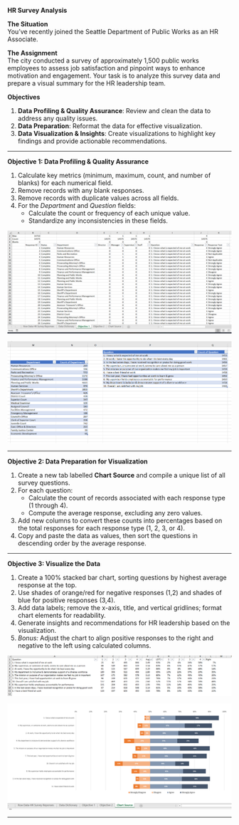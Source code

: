 **HR Survey Analysis**

**The Situation**  
You’ve recently joined the Seattle Department of Public Works as an HR Associate.

**The Assignment**  
The city conducted a survey of approximately 1,500 public works employees to assess job satisfaction and pinpoint ways to enhance motivation and engagement. Your task is to analyze this survey data and prepare a visual summary for the HR leadership team.

**Objectives**  

1. **Data Profiling & Quality Assurance**: Review and clean the data to address any quality issues.
2. **Data Preparation**: Reformat the data for effective visualization.
3. **Data Visualization & Insights**: Create visualizations to highlight key findings and provide actionable recommendations.
--------
**Objective 1: Data Profiling & Quality Assurance**

1. Calculate key metrics (minimum, maximum, count, and number of blanks) for each numerical field.
2. Remove records with any blank responses.
3. Remove records with duplicate values across all fields.
4. For the *Department* and *Question* fields:
   - Calculate the count or frequency of each unique value.
   - Standardize any inconsistencies in these fields.

![image info](Data%20Profiling%20%26%20Quality%20Assurance.png)

![image info](Data%20Profiling%20%26%20Quality%20Assurance-2.png)

---
**Objective 2: Data Preparation for Visualization**

1. Create a new tab labelled **Chart Source** and compile a unique list of all survey questions.
2. For each question:
   - Calculate the count of records associated with each response type (1 through 4).
   - Compute the average response, excluding any zero values.
3. Add new columns to convert these counts into percentages based on the total responses for each response type (1, 2, 3, or 4).
4. Copy and paste the data as values, then sort the questions in descending order by the average response.
---
**Objective 3: Visualize the Data**

1. Create a 100% stacked bar chart, sorting questions by highest average response at the top.
2. Use shades of orange/red for negative responses (1,2) and shades of blue for positive responses (3,4).
3. Add data labels; remove the x-axis, title, and vertical gridlines; format chart elements for readability.
4. Generate insights and recommendations for HR leadership based on the visualization.
5. *Bonus:* Adjust the chart to align positive responses to the right and negative to the left using calculated columns.

![image info](chart%20data.png)

![image info](chart%20.png)


---

